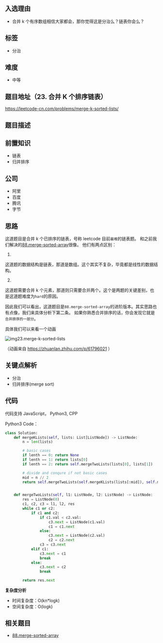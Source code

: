 ## 入选理由

- 合并 k 个有序数组相信大家都会，那你觉得这是分治么？链表你会么？

## 标签

- 分治

## 难度

- 中等

## 题目地址（23. 合并 K 个排序链表）

https://leetcode-cn.com/problems/merge-k-sorted-lists/

## 题目描述

## 前置知识

- 链表
- 归并排序

## 公司

- 阿里
- 百度
- 腾讯
- 字节

## 思路

这道题目是合并 k 个已排序的链表，号称 leetcode 目前`最难`的链表题。 和之前我们解决的[88.merge-sorted-array](https://leetcode-solution.cn/88.merge-sorted-array.md)很像。 他们有两点区别：

1. 

   这道题的数据结构是链表，那道是数组。这个其实不复杂，毕竟都是线性的数据结构。

   

2. 

   这道题需要合并 k 个元素，那道则只需要合并两个。这个是两题的关键差别，也是这道题难度为`hard`的原因。

   

因此我们可以看出，这道题目是`88.merge-sorted-array`的进阶版本。其实思路也有点像，我们来具体分析下第二条。 如果你熟悉合并排序的话，你会发现它就是`合并排序的一部分`。

具体我们可以来看一个动画

![img](https://p.ipic.vip/gzkp05.gif)23.merge-k-sorted-lists

（动画来自 https://zhuanlan.zhihu.com/p/61796021 ）

## 关键点解析

- 分治
- 归并排序(merge sort)

## 代码

代码支持 JavaScript， Python3, CPP

Python3 Code：

```python
class Solution:
    def mergeKLists(self, lists: List[ListNode]) -> ListNode:
        n = len(lists)

        # basic cases
        if lenth == 0: return None
        if lenth == 1: return lists[0]
        if lenth == 2: return self.mergeTwoLists(lists[0], lists[1])

        # divide and conqure if not basic cases
        mid = n // 2
        return self.mergeTwoLists(self.mergeKLists(lists[:mid]), self.mergeKLists(lists[mid:n]))


    def mergeTwoLists(self, l1: ListNode, l2: ListNode) -> ListNode:
        res = ListNode(0)
        c1, c2, c3 = l1, l2, res
        while c1 or c2:
            if c1 and c2:
                if c1.val < c2.val:
                    c3.next = ListNode(c1.val)
                    c1 = c1.next
                else:
                    c3.next = ListNode(c2.val)
                    c2 = c2.next
                c3 = c3.next
            elif c1:
                c3.next = c1
                break
            else:
                c3.next = c2
                break

        return res.next
```

**复杂度分析**

- 时间复杂度：O(kn*logk)
- 空间复杂度：O(logk)

## 相关题目

- [88.merge-sorted-array](https://leetcode-solution.cn/88.merge-sorted-array.md)
